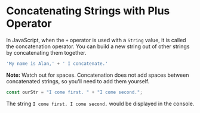 # **Concatenating Strings with Plus Operator**

In JavaScript, when the `+` operator is used with a `String` value, it is called the concatenation operator. You can build a new string out of other strings by concatenating them together.

```js
'My name is Alan,' + ' I concatenate.'
```

**Note:** Watch out for spaces. Concatenation does not add spaces between concatenated strings, so you'll need to add them yourself.

```js
const ourStr = "I come first. " + "I come second.";
```

The string `I come first. I come second.` would be displayed in the console.
